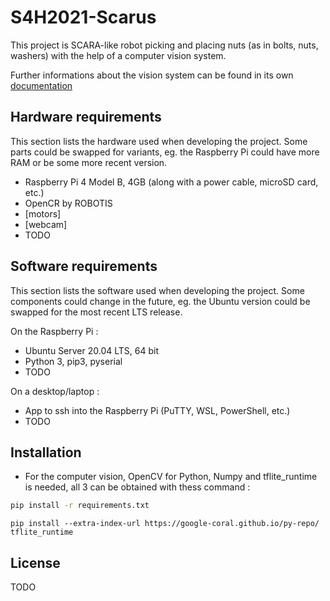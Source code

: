 # S4H2021-Scarus

This project is SCARA-like robot picking and placing nuts (as in bolts, nuts, washers) with the help of a computer vision system. 

Further informations about the vision system can be found in its own [documentation](Computer_Vision/README.md)

## Hardware requirements
This section lists the hardware used when developing the project. Some parts could be swapped for variants, eg. the Raspberry Pi could have more RAM or be some more recent version.
- Raspberry Pi 4 Model B, 4GB (along with a power cable, microSD card, etc.)
- OpenCR by ROBOTIS
- [motors]
- [webcam]
- TODO

## Software requirements
This section lists the software used when developing the project. Some components could change in the future, eg. the Ubuntu version could be swapped for the most recent LTS release.

On the Raspberry Pi :
- Ubuntu Server 20.04 LTS, 64 bit
- Python 3, pip3, pyserial
- TODO

On a desktop/laptop : 
- App to ssh into the Raspberry Pi (PuTTY, WSL, PowerShell, etc.)
- TODO

## Installation
- For the computer vision, OpenCV for Python, Numpy and tflite_runtime is needed, all 3 can be obtained with thess command : 
```bash
pip install -r requirements.txt
```
```
pip install --extra-index-url https://google-coral.github.io/py-repo/ tflite_runtime
```

## License
TODO
